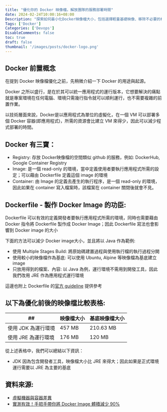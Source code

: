 ```yaml
---
title: "優化你的 Docker 映像檔，解放團隊的服務部署時間"
date: 2024-02-24T10:00:16+08:00
Description: "探索如何最小化Docker映像檔大小，包括選擇輕量基礎映像、移除不必要的檔案、利用多階段構建等技術。"
Tags: ['Docker']
Categories: ['Devops']
DisableComments: false
toc: true
draft: false
thumbnail: '/images/posts/docker-logo.png'
---
```

## Docker 前置概念

在提到 Docker 映像檔優化之前，先稍微介紹一下 Docker 的用途與起源。

Docker 之所以盛行，是在於其可以統一應用程式的運行版本，它想要解決的痛點就是專案環境在任何電腦、環境只需幾行指令就可以順利運行，也不需要複雜的前置作業。

以技術層面來說，Docker是以應用程式為單位的虛擬化，在一個 VM 可以部署多個 Docker 容器(即應用程式)，所需的資源會比建立 VM 來得少，因此可以減少程式部署的時間。

## Docker 有三寶：
- Registry: 存放 Docker映像檔的空間類似 github 的服務，例如: DockerHub, Google Container Registry
- Image: 是一個 read-only 的環境，當中定義使用者要執行應用程式所需的設定；可以藉由 Dockerfile 定義這個 image 的環境
- Container: 由 Image 的定義去產生的執行程序，是一個 read-only 的環境，因此如果在 container 寫入檔案時，該檔案在 container 關閉後就會不見。

## Dockerfile - 製作 Docker Image 的功臣: 
Dockerfile 可以有效的定義開發者要執行應用程式所需的環境，同時也需要藉由 Docker 指令將 Dockerfile 製作成 Docker Image；因此 Dockerfile 寫法也會影響到 Docker image 的大小

下面的方法可以減少 Docker image大小，並且將以 Java 作為範例: 

- 使用 Multiple Stages Build: 將原始碼建置過程與使用執行檔的執行過程分開
- 使用較小的映像檔作為基底: 可以使用 Ubuntu, Alpine 等映像檔為基底建立 image 
- 只放用得到的檔案、內容: 以 Java 為例，運行環境不需用到開發工具，因此我們改用 JRE 作為應用程式運行環境 

這邊也附上 Dockerfile 的[官方 guideline](https://docs.docker.com/develop/develop-images/dockerfile_best-practices/) 提供參考

## 以下為優化前後的映像檔比較表格:

| ##  | 映像檔大小  | 基底映像檔大小 |
|---|---|---|
| 使用 JDK 為運行環境  | 457 MB  | 210.63 MB  | 
| 使用 JRE 為運行環境  | 176 MB  | 120 MB  | 

從上述表格中，我們可以總結以下資訊：
- JDK 因為包含開發者工具，映像檔大小比 JRE 來得大；因此如果是正式環境運行需要以 JRE 為主要的基底

## 資料來源: 
- [虛擬機器與容器差異](https://ithelp.ithome.com.tw/articles/10238498)
- [實測有效！手把手帶你將 Docker Image 體積減少 90%](https://medium.com/dean-lin/%E5%AF%A6%E6%B8%AC%E6%9C%89%E6%95%88-%E6%89%8B%E6%8A%8A%E6%89%8B%E5%B8%B6%E4%BD%A0%E6%B8%9B%E5%B0%91-90-%E7%9A%84-docker-image-%E9%AB%94%E7%A9%8D-10b8e43159ff)